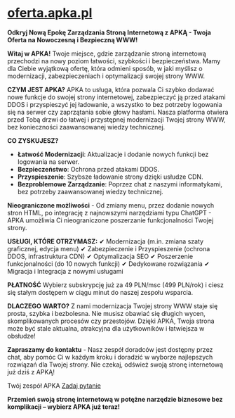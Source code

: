 # [oferta.apka.pl](http://apka.pl/)


**Odkryj Nową Epokę Zarządzania Stroną Internetową z APKĄ - Twoja Oferta na Nowoczesną i Bezpieczną WWW!**

**Witaj w APKA!** Twoje miejsce, gdzie zarządzanie stroną internetową przechodzi na nowy poziom łatwości, szybkości i bezpieczeństwa. 
Mamy dla Ciebie wyjątkową ofertę, która odmieni sposób, w jaki myślisz o modernizacji, zabezpieczeniach i optymalizacji swojej strony WWW. 

**CZYM JEST APKA?**
APKA to usługa, która pozwala Ci szybko dodawać nowe funkcje do swojej strony internetowej, zabezpieczyć ją przed atakami DDOS i przyspieszyć jej ładowanie, a wszystko to bez potrzeby logowania się na serwer czy zaprzątania sobie głowy hasłami.
Nasza platforma otwiera przed Tobą drzwi do łatwej i przystępnej modernizacji Twojej strony WWW, bez konieczności zaawansowanej wiedzy technicznej.

**CO ZYSKUJESZ?**
- **Łatwość Modernizacji**: Aktualizacje i dodanie nowych funkcji bez logowania na serwer.
- **Bezpieczeństwo**: Ochrona przed atakami DDOS.
- **Przyspieszenie**: Szybsze ładowanie strony dzięki usłudze CDN.
- **Bezproblemowe Zarządzanie**: Poprzez chat z naszymi informatykami, bez potrzeby zaawansowanej wiedzy technicznej.

**Nieograniczone możliwości** - Od zmiany menu, przez dodanie nowych stron HTML, po integrację z najnowszymi narzędziami typu ChatGPT - APKA umożliwia Ci nieograniczone poszerzanie funkcjonalności Twojej strony.

**USŁUGI, KTÓRE OTRZYMASZ:**
✔ Modernizacja (m.in. zmiana szaty graficznej, edycja menu)
✔ Zabezpieczenie i Przyspieszenie (ochrona DDOS, infrastruktura CDN)
✔ Optymalizacja SEO
✔ Poszerzenie funkcjonalności (do 10 nowych funkcji)
✔ Dedykowane rozwiązania 
✔ Migracja i Integracja z nowymi usługami


**PŁATNOŚĆ** 
Wybierz subskrypcję już za 49 PLN/msc (499 PLN/rok) i ciesz się stałym dostępem w ciągu minut do naszej zespołu wsparcia. 


**DLACZEGO WARTO?**
Z nami modernizacja Twojej strony WWW staje się prosta, szybka i bezbolesna. Nie musisz obawiać się długich wycen, skomplikowanych procesów czy przestojów. Dzięki APKA, Twoja strona może być stale aktualna, atrakcyjna dla użytkowników i łatwiejsza w obsłudze!

**Zapraszamy do kontaktu** - Nasz zespół doradców jest dostępny przez chat, aby pomóc Ci w każdym kroku i doradzić w wyborze najlepszych rozwiązań dla Twojej strony. Nie czekaj, odśwież swoją stronę internetową już dziś z APKĄ!

Twój zespół APKA [Zadaj pytanie](http://apka.pl/)

**Przemień swoją stronę internetową w potężne narzędzie biznesowe bez komplikacji – wybierz APKA już teraz!**
